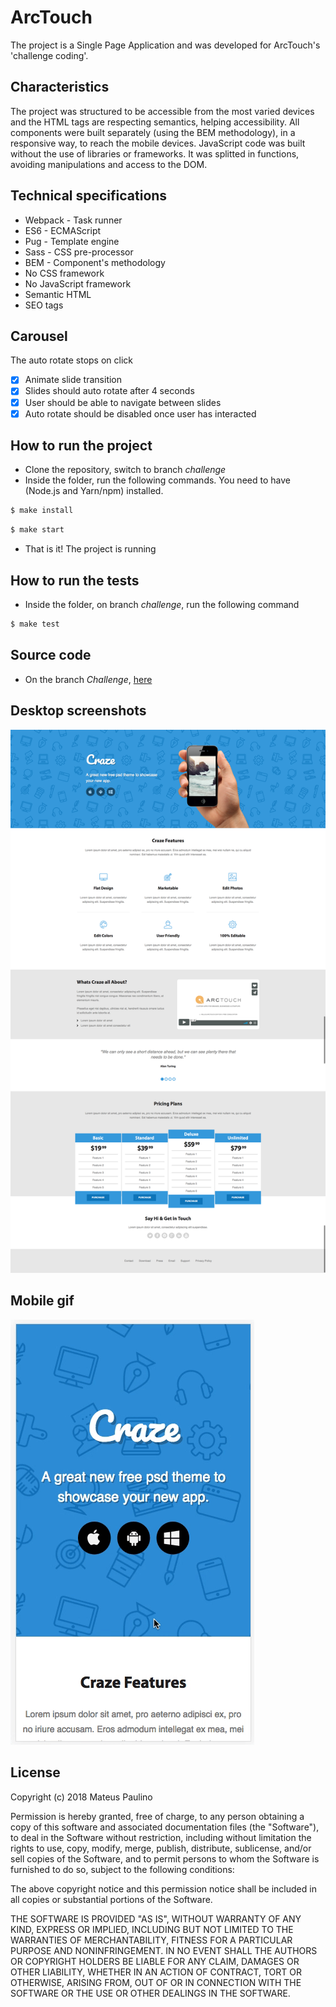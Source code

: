 # ArcTouch
The project is a Single Page Application and was developed for ArcTouch's 'challenge coding'.

## Characteristics
The project was structured to be accessible from the most varied devices and the HTML tags are respecting semantics, helping accessibility. All components were built separately (using the BEM methodology), in a responsive way, to reach the mobile devices. JavaScript code was built without the use of libraries or frameworks. It was splitted in functions, avoiding manipulations and access to the DOM.

## Technical specifications
* Webpack - Task runner
* ES6 - ECMAScript
* Pug - Template engine
* Sass - CSS pre-processor
* BEM - Component's methodology
* No CSS framework
* No JavaScript framework
* Semantic HTML
* SEO tags

## Carousel
The auto rotate stops on click
- [x] Animate slide transition
- [x] Slides should auto rotate after 4 seconds
- [x] User should be able to navigate between slides
- [x] Auto rotate should be disabled once user has interacted
 
## How to run the project
- Clone the repository, switch to branch *challenge*
- Inside the folder, run the following commands. You need to have (Node.js and Yarn/npm) installed.
```sh
$ make install
```
```sh
$ make start
```
- That is it! The project is running

## How to run the tests
- Inside the folder, on branch *challenge*, run the following command
```sh
$ make test
```
## Source code
- On the branch *Challenge*, [here](https://github.com/mateuspaulino/arctouch/tree/challenge)

## Desktop screenshots
![alt text](https://github.com/mateuspaulino/arctouch/blob/master/arctouch-page.png)

## Mobile gif
![alt text](https://github.com/mateuspaulino/arctouch/blob/master/mobile-gif.gif)

## License

Copyright (c) 2018 Mateus Paulino

Permission is hereby granted, free of charge, to any person obtaining a copy of
this software and associated documentation files (the "Software"), to deal in
the Software without restriction, including without limitation the rights to
use, copy, modify, merge, publish, distribute, sublicense, and/or sell copies of
the Software, and to permit persons to whom the Software is furnished to do so,
subject to the following conditions:

The above copyright notice and this permission notice shall be included in all
copies or substantial portions of the Software.

THE SOFTWARE IS PROVIDED "AS IS", WITHOUT WARRANTY OF ANY KIND, EXPRESS OR
IMPLIED, INCLUDING BUT NOT LIMITED TO THE WARRANTIES OF MERCHANTABILITY, FITNESS
FOR A PARTICULAR PURPOSE AND NONINFRINGEMENT. IN NO EVENT SHALL THE AUTHORS OR
COPYRIGHT HOLDERS BE LIABLE FOR ANY CLAIM, DAMAGES OR OTHER LIABILITY, WHETHER
IN AN ACTION OF CONTRACT, TORT OR OTHERWISE, ARISING FROM, OUT OF OR IN
CONNECTION WITH THE SOFTWARE OR THE USE OR OTHER DEALINGS IN THE SOFTWARE.
